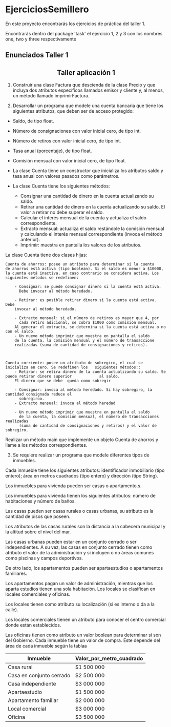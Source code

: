 # EjerciciosSemillero

En este proyecto encontrarás los ejercicios de práctica del taller 1.

Encontrarás dentro del package 'task' el ejercicio 1, 2 y 3 con los nombres one, two y three respectivamente

## Enunciados Taller 1

<center> <h2>Taller aplicación 1</h2> </center>


1)	Construir una clase Factura que descienda de la clase Precio y que incluya dos atributos específicos llamados emisor y cliente y, al menos, un método llamado imprimirFactura.

2)	Desarrollar un programa que modele una cuenta bancaria que tiene los
siguientes atributos, que deben ser de acceso protegido:

- Saldo, de tipo float.

- Número de consignaciones con valor inicial cero, de tipo int.
- Número de retiros con valor inicial cero, de tipo int.
- Tasa anual (porcentaje), de tipo float.
- Comisión mensual con valor inicial cero, de tipo float.
- La clase Cuenta tiene un constructor que inicializa los atributos saldo 
y tasa anual con valores pasados como parámetros.
- La clase Cuenta tiene
los siguientes métodos:
	- Consignar una cantidad de dinero en la cuenta actualizando su saldo.
	- Retirar una cantidad de dinero en la cuenta actualizando su saldo.
	  El valor a retirar no debe superar el saldo.
	- Calcular el interés mensual de la cuenta y actualiza el saldo correspondiente.
	- Extracto mensual: actualiza el saldo restándole la comisión mensual
	  y calculando el interés mensual correspondiente (invoca el método
     anterior).
	- Imprimir: muestra en pantalla los valores de los atributos.

La clase Cuenta tiene dos clases hijas:

	Cuenta de ahorros: posee un atributo para determinar si la cuenta
	de ahorros está activa (tipo boolean). Si el saldo es menor a $10000,
	la cuenta está inactiva, en caso contrario se considera activa. Los
	siguientes métodos se redefinen:

		- Consignar: se puede consignar dinero si la cuenta está activa.
		  Debe invocar al método heredado.

		- Retirar: es posible retirar dinero si la cuenta está activa. Debe
        invocar al método heredado.

		- Extracto mensual: si el número de retiros es mayor que 4, por
		  cada retiro adicional, se cobra $1000 como comisión mensual.
        Al generar el extracto, se determina si la cuenta está activa o no con el saldo.
		- Un nuevo método imprimir que muestra en pantalla el saldo
        de la cuenta, la comisión mensual y el número de transaccione
        realizadas (suma de cantidad de consignaciones y retiros).



	Cuenta corriente: posee un atributo de sobregiro, el cual se inicializa en cero. Se redefinen los 	siguientes métodos::
		- Retirar: se retira dinero de la cuenta actualizando su saldo. Se puede retirar dinero superior 			al saldo. 
		El dinero que se debe  queda como sobregir
		
		- Consignar: invoca al método heredado. Si hay sobregiro, la cantidad consignada reduce el
		  sobregiroo.
		- Extracto mensual: invoca al método heredad
		
		- Un nuevo método imprimir que muestra en pantalla el saldo
		  de la cuenta, la comisión mensual, el número de transacciones realizadas 
		  (suma de cantidad de consignaciones y retiros) y el valor de sobregiro.
Realizar un método main que implemente un objeto Cuenta de ahorros y llame a los métodos correspondientes.



3)	Se requiere realizar un programa que modele diferentes tipos de inmuebles.

Cada inmueble tiene los siguientes atributos: identificador inmobiliario (tipo entero); área en metros cuadrados (tipo entero) y dirección (tipo String).

Los inmuebles para vivienda pueden ser casas o apartamento.s.

 Los inmuebles para vivienda tienen los siguientes atributos: número de habitaciones y número de baños. 

Las casas pueden ser casas rurales o casas urbanas, su atributo es la cantidad de pisos que poseen.

Los atributos de las casas rurales son la distancia a la cabecera municipal y la altitud sobre el nivel del mar.

Las casas urbanas pueden estar en un conjunto cerrado o ser independientes. A su vez, las casas en conjunto cerrado tienen como atributo el valor de la administración y si incluyen o no áreas comunes como piscinas y campos deportivos. 

De otro lado, los apartamentos pueden ser apartaestudios o apartamentos familiares. 

Los apartamentos pagan un valor de administración, mientras que los aparta estudios tienen una sola habitación.
Los locales se clasifican en locales comerciales y oficinas. 

Los locales tienen como atributo su localización (si es interno o da a la calle). 

Los locales comerciales tienen un atributo para conocer el centro comercial donde
están establecidos. 

Las oficinas tienen como atributo un valor boolean para determinar si son del Gobierno. Cada inmueble tiene un valor de compra.
Este depende del área de cada inmueble según la tablaa


<table>
 <thead>
  <tr>
   <th><strong>Inmueble</strong></th>
   <th><strong>Valor_por_metro_cuadrado</strong></th>
  </tr>
 </thead>
 <tbody>
  <tr>
   <td>Casa rural</td>
   <td>$1 500 000</td>
  </tr> 
  <tr>
   <td>Casa en conjunto cerrado</td>
   <td>$2 500 000</td>
  </tr> 
  <tr>
   <td>Casa independiente</td>
   <td>$3 000 000</td>
  </tr> 
  <tr>
   <td>Apartaestudio</td>
   <td>$1 500 000</td>
  </tr> 
  <tr>
   <td>Apartamento familiar</td>
   <td>$2 000 000</td>
  </tr> 
  <tr>
   <td>Local comercial</td>
   <td>$3 000 000</td>
  </tr> 
  <tr>
   <td>Oficina</td>
   <td>$3 500 000</td>
  </tr> 
 </tbody>
</table.


